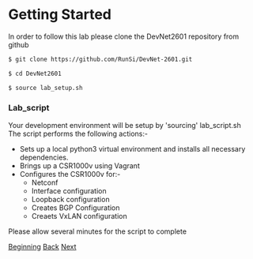 # Getting Started

In order to follow this lab please clone the DevNet2601 repository from github

```bash
$ git clone https://github.com/RunSi/DevNet-2601.git

$ cd DevNet2601

$ source lab_setup.sh
```

### Lab_script

Your development environment will be setup by 'sourcing' lab_script.sh  
The script performs the following actions:-

* Sets up a local python3 virtual environment and installs all necessary
 dependencies.  
* Brings up a CSR1000v using Vagrant  
* Configures the CSR1000v for:-  
    * Netconf
    * Interface configuration
    * Loopback configuration
    * Creates BGP Configuration
    * Creaets VxLAN configuration
    
Please allow several minutes for the script to complete

[Beginning](../README.md)   [Back](../README.md)  [Next](./step2.md)

